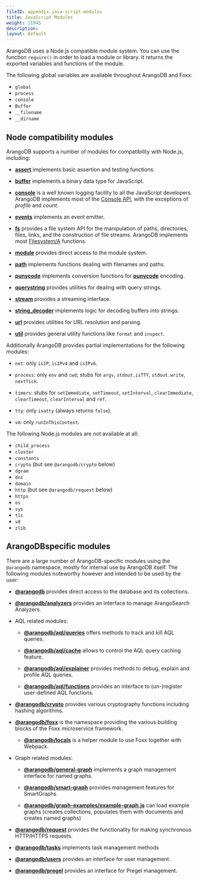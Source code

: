 ```yaml
---
fileID: appendix-java-script-modules
title: JavaScript Modules
weight: 11945
description: 
layout: default
---
```

ArangoDB uses a Node.js compatible module system. You can use the function
`require()` in order to load a module or library. It returns the exported
variables and functions of the module.

The following global variables are available throughout ArangoDB and Foxx:

- `global`
- `process`
- `console`
- `Buffer`
- `__filename`
- `__dirname`

## Node compatibility modules

ArangoDB supports a number of modules for compatibility with Node.js, including:

- [**assert**](http://nodejs.org/api/assert.html)
  implements basic assertion and testing functions.

- [**buffer**](http://nodejs.org/api/buffer.html)
  implements a binary data type for JavaScript.

- [**console**](appendix-java-script-modules-console)
  is a well known logging facility to all the JavaScript developers.
  ArangoDB implements most of the [Console API](http://wiki.commonjs.org/wiki/Console),
  with the exceptions of *profile* and *count*.

- [**events**](http://nodejs.org/api/events.html)
  implements an event emitter.

- [**fs**](appendix-java-script-modules-file-system)
  provides a file system API for the manipulation of paths, directories, files,
  links, and the construction of file streams. ArangoDB implements most
  [Filesystem/A](http://wiki.commonjs.org/wiki/Filesystem/A)
  functions.

- [**module**](http://nodejs.org/api/modules.html)
  provides direct access to the module system.

- [**path**](http://nodejs.org/api/path.html)
  implements functions dealing with filenames and paths.

- [**punycode**](http://nodejs.org/api/punycode.html)
  implements conversion functions for
  [**punycode**](http://en.wikipedia.org/wiki/Punycode) encoding.

- [**querystring**](http://nodejs.org/api/querystring.html)
  provides utilities for dealing with query strings.

- [**stream**](http://nodejs.org/api/stream.html)
  provides a streaming interface.

- [**string_decoder**](https://nodejs.org/api/string_decoder.html)
  implements logic for decoding buffers into strings.

- [**url**](http://nodejs.org/api/url.html)
  provides utilities for URL resolution and parsing.

- [**util**](http://nodejs.org/api/util.html)
  provides general utility functions like `format` and `inspect`.

Additionally ArangoDB provides partial implementations for the following modules:

- `net`:
  only `isIP`, `isIPv4` and `isIPv6`.

- `process`:
  only `env` and `cwd`;
  stubs for `argv`, `stdout.isTTY`, `stdout.write`, `nextTick`.

- `timers`:
  stubs for `setImmediate`, `setTimeout`, `setInterval`, `clearImmediate`,
  `clearTimeout`, `clearInterval` and `ref`.

- `tty`:
  only `isatty` (always returns `false`).

- `vm`:
  only `runInThisContext`.

The following Node.js modules are not available at all:

- `child_process`
- `cluster`
- `constants`
- `crypto` (but see `@arangodb/crypto` below)
- `dgram`
- `dns`
- `domain`
- `http` (but see `@arangodb/request` below)
- `https`
- `os`
- `sys`
- `tls`
- `v8`
- `zlib`

## ArangoDBspecific modules

There are a large number of ArangoDB-specific modules using the `@arangodb`
namespace, mostly for internal use by ArangoDB itself. The following modules
noteworthy however and intended to be used by the user:

- [**@arangodb**](appendix-java-script-modules-arango-db)
  provides direct access to the database and its collections.

- [**@arangodb/analyzers**](appendix-java-script-modules-analyzers)
  provides an interface to manage ArangoSearch Analyzers.

- AQL related modules:

  - [**@arangodb/aql/queries**](appendix-java-script-modules-queries)
    offers methods to track and kill AQL queries.

  - [**@arangodb/aql/cache**](../../aql/execution-and-performance/execution-and-performance-query-cache)
    allows to control the AQL query caching feature.

  - [**@arangodb/aql/explainer**](../../aql/execution-and-performance/execution-and-performance-explaining-queries)
    provides methods to debug, explain and profile AQL queries.

  - [**@arangodb/aql/functions**](../../aql/user-functions/extending-functions)
    provides an interface to (un-)register user-defined AQL functions.

- [**@arangodb/crypto**](appendix-java-script-modules-crypto)
  provides various cryptography functions including hashing algorithms.

- [**@arangodb/foxx**](../../foxx-microservices/)
  is the namespace providing the various building blocks of the Foxx
  microservice framework.

  - [**@arangodb/locals**](../../foxx-microservices/reference/related-modules/#the-arangodblocals-module)
    is a helper module to use Foxx together with Webpack.

- Graph related modules:

  - [**@arangodb/general-graph**](../../graphs/general-graphs/)
    implements a graph management interface for named graphs.

  - [**@arangodb/smart-graph**](../../graphs/smartgraphs/graphs-smart-graphs-management)
    provides management features for SmartGraphs

  - [**@arangodb/graph-examples/example-graph.js**](../../graphs/#example-graphs)
    can load example graphs (creates collections, populates them with documents
    and creates named graphs)

- [**@arangodb/request**](appendix-java-script-modules-request)
  provides the functionality for making synchronous HTTP/HTTPS requests.

- [**@arangodb/tasks**](appendix-java-script-modules-tasks)
  implements task management methods

- [**@arangodb/users**](../../administration/user-management/administration-managing-users-in-arangosh)
  provides an interface for user management.

- [**@arangodb/pregel**](../../data-science/pregel/#javascript-api)
  provides an interface for Pregel management.
